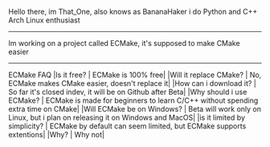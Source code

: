 Hello there, im That_One, also knows as BananaHaker
i do Python and C++
Arch Linux enthusiast

---

Im working on a project called ECMake, it's supposed to make CMake easier

---

ECMake FAQ
|Is it free?                  | ECMake is 100% free|
|Will it replace CMake?       | No, ECMake makes CMake easier, doesn't replace it|
|How can i download it?       | So far it's closed indev, it will be on Github after Beta|
|Why should i use ECMake?     | ECMake is made for beginners to learn C/C++ without spending extra time on CMake|
|Will ECMake be on Windows?   | Beta will work only on Linux, but i plan on releasing it on Windows and MacOS|
|is it limited by simplicity? | ECMake by default can seem limited, but ECMake supports extentions|
|Why?                         | Why not|
